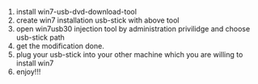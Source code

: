 1. install win7-usb-dvd-download-tool
2. create win7 installation usb-stick with above tool
3. open win7usb30 injection tool by administration privilidge and choose usb-stick path
4. get the modification done.
5. plug your usb-stick into your other machine which you are willing to install win7
6. enjoy!!!